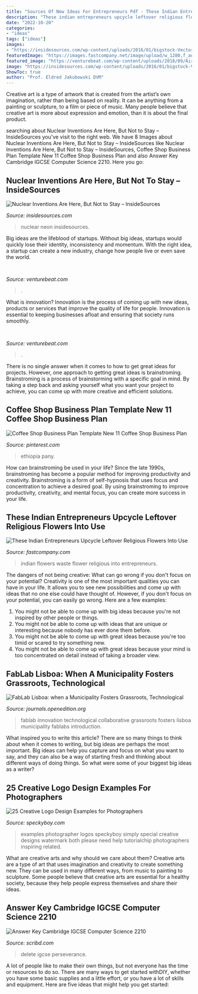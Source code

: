 ```yaml
---
title: "Sources Of New Ideas For Entrepreneurs Pdf - These Indian Entrepreneurs Upcycle Leftover Religious Flowers Into Use"
description: "These indian entrepreneurs upcycle leftover religious flowers into use"
date: "2022-10-20"
categories:
- "ideas"
tags: ["ideas"]
images:
- "https://insidesources.com/wp-content/uploads/2016/01/bigstock-Vector-shining-neon-lights-ato-65513218.jpg"
featuredImage: "https://images.fastcompany.net/image/upload/w_1280,f_auto,q_auto,fl_lossy/wp-cms/uploads/2017/06/p-1-indian-entrepreneurs-turning-religious-flower-waste-into-useful-products.jpg"
featured_image: "https://venturebeat.com/wp-content/uploads/2018/09/AirPower.jpg?w=800"
image: "https://insidesources.com/wp-content/uploads/2016/01/bigstock-Vector-shining-neon-lights-ato-65513218.jpg"
ShowToc: true
author: "Prof. Eldred Jakubowski DVM"
---
```



Creative art is a type of artwork that is created from the artist’s own imagination, rather than being based on reality. It can be anything from a painting or sculpture, to a film or piece of music. Many people believe that creative art is more about expression and emotion, than it is about the final product.

	

		
searching about Nuclear Inventions Are Here, But Not to Stay – InsideSources you've visit to the right web. We have 8 Images about Nuclear Inventions Are Here, But Not to Stay – InsideSources like Nuclear Inventions Are Here, But Not to Stay – InsideSources, Coffee Shop Business Plan Template New 11 Coffee Shop Business Plan and also Answer Key Cambridge IGCSE Computer Science 2210. Here you go:
		
    
## Nuclear Inventions Are Here, But Not To Stay – InsideSources

<img loading=lazy src="https://insidesources.com/wp-content/uploads/2016/01/bigstock-Vector-shining-neon-lights-ato-65513218.jpg" onerror="this.onerror=null;this.src='https://tse1.mm.bing.net/th?id=OIP.1Wx87vO-tLrpqsjKB6sisgHaHa&amp;pid=15.1';" alt="Nuclear Inventions Are Here, But Not to Stay – InsideSources">

_Source: insidesources.com_

>nuclear neon insidesources. 

	

Big ideas are the lifeblood of startups. Without big ideas, startups would quickly lose their identity, inconsistency and momentum. With the right idea, a startup can create a new industry, change how people live or even save the world.

    
## 

<img loading=lazy src="https://venturebeat.com/wp-content/uploads/2018/09/IMG_20180903_102707-1.jpg?w=757" onerror="this.onerror=null;this.src='https://tse3.mm.bing.net/th?id=OIP.Dnhhdm2edEw4m6F1HTB_ZgHaF3&amp;pid=15.1';" alt="">

_Source: venturebeat.com_

>. 

	

What is innovation?
Innovation is the process of coming up with new ideas, products or services that improve the quality of life for people. Innovation is essential to keeping businesses afloat and ensuring that society runs smoothly.

    
## 

<img loading=lazy src="https://venturebeat.com/wp-content/uploads/2018/09/AirPower.jpg?w=800" onerror="this.onerror=null;this.src='https://tse4.mm.bing.net/th?id=OIP.77Djx9WEhc1GWJsGwDFtugHaFK&amp;pid=15.1';" alt="">

_Source: venturebeat.com_

>. 

	

There is no single answer when it comes to how to get great ideas for projects. However, one approach to getting great ideas is brainstroming. Brainstroming is a process of brainstorming with a specific goal in mind. By taking a step back and asking yourself what you want your project to achieve, you can come up with more creative and efficient solutions.

    
## Coffee Shop Business Plan Template New 11 Coffee Shop Business Plan

<img loading=lazy src="https://i.pinimg.com/736x/d9/3c/72/d93c723ab2b62f90a7dbc55ac47825cb.jpg" onerror="this.onerror=null;this.src='https://tse2.mm.bing.net/th?id=OIP.p8ZAs9emi8KXyKT9f0xG8gHaIO&amp;pid=15.1';" alt="Coffee Shop Business Plan Template New 11 Coffee Shop Business Plan">

_Source: pinterest.com_

>ethiopia pany. 

	

How can brainstroming be used in your life?
Since the late 1990s, brainstroming has become a popular method for improving productivity and creativity. Brainstroming is a form of self-hypnosis that uses focus and concentration to achieve a desired goal. By using brainstroming to improve productivity, creativity, and mental focus, you can create more success in your life.

    
## These Indian Entrepreneurs Upcycle Leftover Religious Flowers Into Use

<img loading=lazy src="https://images.fastcompany.net/image/upload/w_1280,f_auto,q_auto,fl_lossy/wp-cms/uploads/2017/06/p-1-indian-entrepreneurs-turning-religious-flower-waste-into-useful-products.jpg" onerror="this.onerror=null;this.src='https://tse3.mm.bing.net/th?id=OIP.GGbEJLX8ypjYHypmDFEUCwHaEK&amp;pid=15.1';" alt="These Indian Entrepreneurs Upcycle Leftover Religious Flowers Into Use">

_Source: fastcompany.com_

>indian flowers waste flower religious into entrepreneurs. 

	

The dangers of not being creative: What can go wrong if you don't focus on your potential?
Creativity is one of the most important qualities you can have in your life. It allows you to see new possibilities and come up with ideas that no one else could have thought of. However, if you don't focus on your potential, you can easily go wrong. Here are a few examples: 
1) You might not be able to come up with big ideas because you're not inspired by other people or things. 
2) You might not be able to come up with ideas that are unique or interesting because nobody has ever done them before. 
3) You might not be able to come up with great ideas because you're too timid or scared to try something new. 
4) You might not be able to come up with great ideas because your mind is too concentrated on detail instead of taking a broader view.

    
## FabLab Lisboa: When A Municipality Fosters Grassroots, Technological

<img loading=lazy src="https://journals.openedition.org/factsreports/docannexe/image/4304/img-1.jpg" onerror="this.onerror=null;this.src='https://tse1.mm.bing.net/th?id=OIP.QfOiK4hqT3O_qIevfGVJ6wHaFp&amp;pid=15.1';" alt="FabLab Lisboa: when a Municipality Fosters Grassroots, Technological">

_Source: journals.openedition.org_

>fablab innovation technological collaborative grassroots fosters lisboa municipality fablabs introduction. 

	

What inspired you to write this article?
There are so many things to think about when it comes to writing, but big ideas are perhaps the most important. Big ideas can help you capture and focus on what you want to say, and they can also be a way of starting fresh and thinking about different ways of doing things. So what were some of your biggest big ideas as a writer?

    
## 25 Creative Logo Design Examples For Photographers

<img loading=lazy src="https://speckyboy.com/wp-content/uploads/2010/07/CreativePhotographyLogos_20.png" onerror="this.onerror=null;this.src='https://tse3.mm.bing.net/th?id=OIP.5Eqmur8LphNUoQy-_BDO6gHaDt&amp;pid=15.1';" alt="25 Creative Logo Design Examples for Photographers">

_Source: speckyboy.com_

>examples photographer logos speckyboy simply special creative designs watermark both please need help tutorialchip photographers inspiring related. 

	

What are creative arts and why should we care about them?
Creative arts are a type of art that uses imagination and creativity to create something new. They can be used in many different ways, from music to painting to sculpture. Some people believe that creative arts are essential for a healthy society, because they help people express themselves and share their ideas.

    
## Answer Key Cambridge IGCSE Computer Science 2210

<img loading=lazy src="https://imgv2-2-f.scribdassets.com/img/document/446575616/original/1dec55f02d/1626351061?v=1" onerror="this.onerror=null;this.src='https://tse4.mm.bing.net/th?id=OIP.2_3LgvKQrKC39vs0HdxhKwHaJ4&amp;pid=15.1';" alt="Answer Key Cambridge IGCSE Computer Science 2210">

_Source: scribd.com_

>delete igcse perseverance. 

	

A lot of people like to make their own things, but not everyone has the time or resources to do so. There are many ways to get started withDIY, whether you have some basic supplies and a little effort, or you have a lot of skills and equipment. Here are five ideas that might help you get started: 

